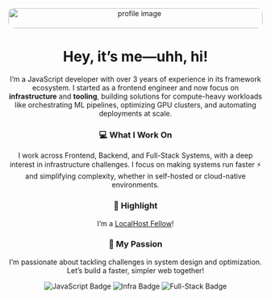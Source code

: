 <p align="center">
  <img src="https://i.ytimg.com/vi/YWmpB_6E8KI/maxresdefault.jpg?sqp=-oaymwEmCIAKENAF8quKqQMa8AEB-AH-CYAC0AWKAgwIABABGEYgVihlMA8=&rs=AOn4CLCffeEHPia2Fo7G4JWjYjKeQV0wCA" alt="profile image" style="width: 100%; height: 40px; border-radius: 10px;"/>
</p>

<h1 align="center">Hey, it’s me—uhh, hi!</h1>

<p align="center">
I’m a JavaScript developer with over 3 years of experience in its framework ecosystem. I started as a frontend engineer and now focus on <b>infrastructure</b> and <b>tooling</b>, building solutions for compute-heavy workloads like orchestrating ML pipelines, optimizing GPU clusters, and automating deployments at scale.
</p>

<h3 align="center">💻 What I Work On</h3>
<p align="center">
I work across Frontend, Backend, and Full-Stack Systems, with a deep interest in infrastructure challenges. I focus on making systems run faster ⚡ and simplifying complexity, whether in self-hosted or cloud-native environments.
</p>

<h3 align="center">🌟 Highlight</h3>
<p align="center">
I’m a <a href="https://localhosthq.com/">LocalHost Fellow</a>!
</p>

<h3 align="center">🚀 My Passion</h3>
<p align="center">
I’m passionate about tackling challenges in system design and optimization. Let’s build a faster, simpler web together!
</p>

<p align="center">
  <img src="https://img.shields.io/badge/JavaScript-F7DF1E?logo=javascript&logoColor=black" alt="JavaScript Badge"/>
  <img src="https://img.shields.io/badge/Infrastructure-FF6F61?logo=terraform&logoColor=white" alt="Infra Badge"/>
  <img src="https://img.shields.io/badge/Full--Stack-6A0572?logo=react&logoColor=white" alt="Full-Stack Badge"/>
</p>

